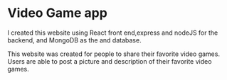 # Video Game app

I created this website using React front end,express and nodeJS for the backend, and MongoDB as the and database.  

This website was created for people to share their favorite video games. Users are able to post a picture and description of their favorite video games. 
